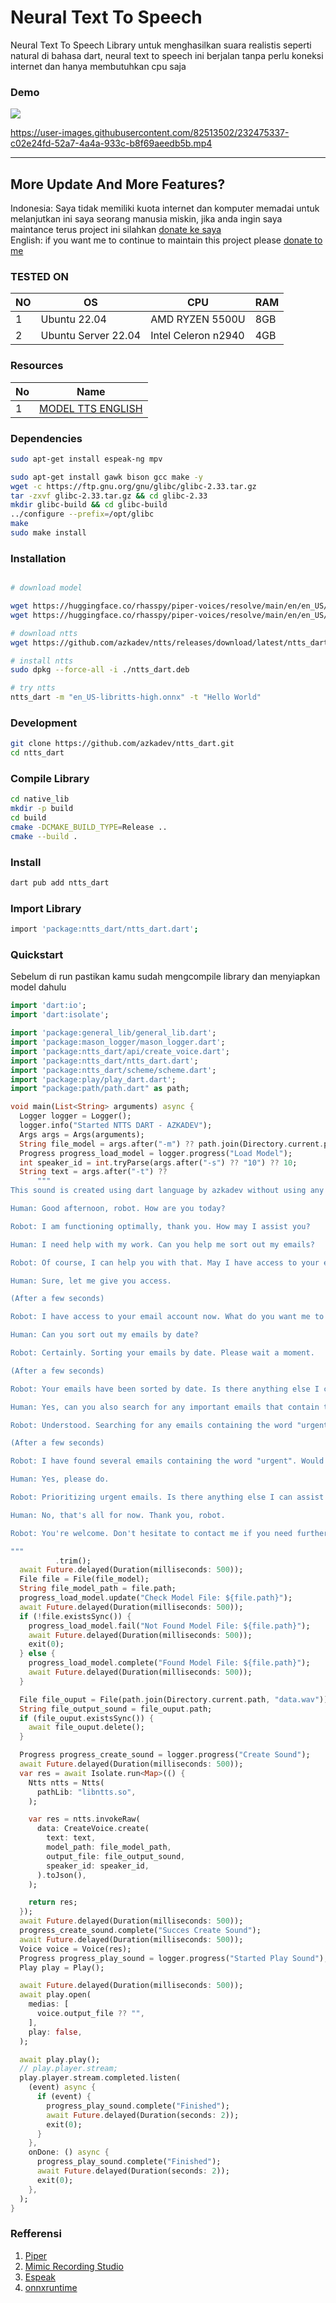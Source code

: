 # Neural Text To Speech

Neural Text To Speech Library untuk menghasilkan suara realistis seperti natural di bahasa dart, neural text to speech ini berjalan tanpa perlu koneksi internet dan hanya membutuhkan cpu saja

### Demo

[![](https://raw.githubusercontent.com/azkadev/ntts_dart/main/.github/youtube_ntts.jpg)](https://youtu.be/IfOJs7OUH8o)


https://user-images.githubusercontent.com/82513502/232475337-c02e24fd-52a7-4a4a-933c-b8f69aeedb5b.mp4

---


## More Update And More Features?

Indonesia: Saya tidak memiliki kuota internet dan komputer memadai untuk melanjutkan ini saya seorang manusia miskin, jika anda ingin saya maintance terus project ini silahkan [donate ke saya](https://github.com/sponsors/azkadev)
<br>
English: if you want me to continue to maintain this project please [donate to me](https://github.com/sponsors/azkadev)

 

### TESTED ON

| NO | OS                  | CPU                 | RAM |
|----|---------------------|---------------------|-----|
| 1  | Ubuntu 22.04        | AMD RYZEN 5500U     | 8GB |
| 2  | Ubuntu Server 22.04 | Intel Celeron n2940 | 4GB |


### Resources

| No | Name                                                                                                            |
|----|-----------------------------------------------------------------------------------------------------------------|
| 1  | [MODEL TTS ENGLISH](https://github.com/rhasspy/piper/releases/download/v0.0.2/voice-en-us-libritts-high.tar.gz) |


### Dependencies

```bash
sudo apt-get install espeak-ng mpv
```

```bash
sudo apt-get install gawk bison gcc make -y
wget -c https://ftp.gnu.org/gnu/glibc/glibc-2.33.tar.gz
tar -zxvf glibc-2.33.tar.gz && cd glibc-2.33
mkdir glibc-build && cd glibc-build
../configure --prefix=/opt/glibc
make
sudo make install
```


### Installation
```bash

# download model

wget https://huggingface.co/rhasspy/piper-voices/resolve/main/en/en_US/libritts/high/en_US-libritts-high.onnx
wget https://huggingface.co/rhasspy/piper-voices/resolve/main/en/en_US/libritts/high/en_US-libritts-high.onnx.json

# download ntts
wget https://github.com/azkadev/ntts/releases/download/latest/ntts_dart.deb

# install ntts
sudo dpkg --force-all -i ./ntts_dart.deb

# try ntts
ntts_dart -m "en_US-libritts-high.onnx" -t "Hello World"
```

### Development

```bash
git clone https://github.com/azkadev/ntts_dart.git
cd ntts_dart
```


### Compile Library

```bash
cd native_lib
mkdir -p build
cd build
cmake -DCMAKE_BUILD_TYPE=Release ..
cmake --build .
```


### Install

```bash
dart pub add ntts_dart
```

### Import Library

```bash
import 'package:ntts_dart/ntts_dart.dart';
```


### Quickstart

Sebelum di run pastikan kamu sudah mengcompile library dan menyiapkan model dahulu

```dart
import 'dart:io';
import 'dart:isolate';

import 'package:general_lib/general_lib.dart';
import 'package:mason_logger/mason_logger.dart';
import 'package:ntts_dart/api/create_voice.dart';
import 'package:ntts_dart/ntts_dart.dart';
import 'package:ntts_dart/scheme/scheme.dart';
import 'package:play/play_dart.dart';
import "package:path/path.dart" as path;

void main(List<String> arguments) async {
  Logger logger = Logger();
  logger.info("Started NTTS DART - AZKADEV");
  Args args = Args(arguments);
  String file_model = args.after("-m") ?? path.join(Directory.current.path, "en_US-libritts-high.onnx");
  Progress progress_load_model = logger.progress("Load Model");
  int speaker_id = int.tryParse(args.after("-s") ?? "10") ?? 10;
  String text = args.after("-t") ??
      """
This sound is created using dart language by azkadev without using any internet

Human: Good afternoon, robot. How are you today?

Robot: I am functioning optimally, thank you. How may I assist you?

Human: I need help with my work. Can you help me sort out my emails?

Robot: Of course, I can help you with that. May I have access to your email account?

Human: Sure, let me give you access.

(After a few seconds)

Robot: I have access to your email account now. What do you want me to do?

Human: Can you sort out my emails by date?

Robot: Certainly. Sorting your emails by date. Please wait a moment.

(After a few seconds)

Robot: Your emails have been sorted by date. Is there anything else I can assist you with?

Human: Yes, can you also search for any important emails that contain the word "urgent"?

Robot: Understood. Searching for any emails containing the word "urgent".

(After a few seconds)

Robot: I have found several emails containing the word "urgent". Would you like me to prioritize them for you?

Human: Yes, please do.

Robot: Prioritizing urgent emails. Is there anything else I can assist you with?

Human: No, that's all for now. Thank you, robot.

Robot: You're welcome. Don't hesitate to contact me if you need further assistance.

"""
          .trim();
  await Future.delayed(Duration(milliseconds: 500));
  File file = File(file_model);
  String file_model_path = file.path;
  progress_load_model.update("Check Model File: ${file.path}");
  await Future.delayed(Duration(milliseconds: 500));
  if (!file.existsSync()) {
    progress_load_model.fail("Not Found Model File: ${file.path}");
    await Future.delayed(Duration(milliseconds: 500));
    exit(0);
  } else {
    progress_load_model.complete("Found Model File: ${file.path}");
    await Future.delayed(Duration(milliseconds: 500));
  }

  File file_ouput = File(path.join(Directory.current.path, "data.wav"));
  String file_output_sound = file_ouput.path;
  if (file_ouput.existsSync()) {
    await file_ouput.delete();
  }

  Progress progress_create_sound = logger.progress("Create Sound");
  await Future.delayed(Duration(milliseconds: 500));
  var res = await Isolate.run<Map>(() {
    Ntts ntts = Ntts(
      pathLib: "libntts.so",
    );

    var res = ntts.invokeRaw(
      data: CreateVoice.create(
        text: text,
        model_path: file_model_path,
        output_file: file_output_sound,
        speaker_id: speaker_id,
      ).toJson(),
    );

    return res;
  });
  await Future.delayed(Duration(milliseconds: 500));
  progress_create_sound.complete("Succes Create Sound");
  await Future.delayed(Duration(milliseconds: 500));
  Voice voice = Voice(res);
  Progress progress_play_sound = logger.progress("Started Play Sound");
  Play play = Play();

  await Future.delayed(Duration(milliseconds: 500));
  await play.open(
    medias: [
      voice.output_file ?? "",
    ],
    play: false,
  );

  await play.play();
  // play.player.stream;
  play.player.stream.completed.listen(
    (event) async {
      if (event) {
        progress_play_sound.complete("Finished");
        await Future.delayed(Duration(seconds: 2));
        exit(0);
      }
    },
    onDone: () async {
      progress_play_sound.complete("Finished");
      await Future.delayed(Duration(seconds: 2));
      exit(0);
    },
  );
}
```

### Refferensi

1. [Piper](https://github.com/rhasspy/piper)
2. [Mimic Recording Studio](https://github.com/MycroftAI/mimic-recording-studio)
3. [Espeak](https://github.com/espeak-ng/espeak-ng)
4. [onnxruntime](https://github.com/microsoft/onnxruntime)

 
